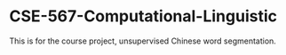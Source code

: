 # CSE-567-Computational-Linguistic
This is for the course project, unsupervised Chinese word segmentation.
